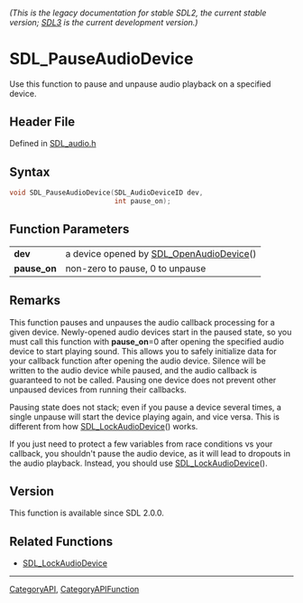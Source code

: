 ###### (This is the legacy documentation for stable SDL2, the current stable version; [SDL3](https://wiki.libsdl.org/SDL3/) is the current development version.)
# SDL_PauseAudioDevice

Use this function to pause and unpause audio playback on a specified device.

## Header File

Defined in [SDL_audio.h](https://github.com/libsdl-org/SDL/blob/SDL2/include/SDL_audio.h)

## Syntax

```c
void SDL_PauseAudioDevice(SDL_AudioDeviceID dev,
                          int pause_on);

```

## Function Parameters

|                  |                                                                 |
| ---------------- | --------------------------------------------------------------- |
| **dev**          | a device opened by [SDL_OpenAudioDevice](SDL_OpenAudioDevice)() |
| **pause_on**     | non-zero to pause, 0 to unpause                                 |

## Remarks

This function pauses and unpauses the audio callback processing for a given
device. Newly-opened audio devices start in the paused state, so you must
call this function with **pause_on**=0 after opening the specified audio
device to start playing sound. This allows you to safely initialize data
for your callback function after opening the audio device. Silence will be
written to the audio device while paused, and the audio callback is
guaranteed to not be called. Pausing one device does not prevent other
unpaused devices from running their callbacks.

Pausing state does not stack; even if you pause a device several times, a
single unpause will start the device playing again, and vice versa. This is
different from how [SDL_LockAudioDevice](SDL_LockAudioDevice)() works.

If you just need to protect a few variables from race conditions vs your
callback, you shouldn't pause the audio device, as it will lead to dropouts
in the audio playback. Instead, you should use
[SDL_LockAudioDevice](SDL_LockAudioDevice)().

## Version

This function is available since SDL 2.0.0.

## Related Functions

* [SDL_LockAudioDevice](SDL_LockAudioDevice)

----
[CategoryAPI](CategoryAPI), [CategoryAPIFunction](CategoryAPIFunction)


